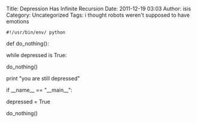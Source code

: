 Title: Depression Has Infinite Recursion
Date: 2011-12-19 03:03
Author: isis
Category: Uncategorized
Tags: i thought robots weren't supposed to have emotions

`#!/usr/bin/env/ python                                              `

def do\_nothing():

while depressed is True:

do\_nothing()

print "you are still depressed"

if \_\_name\_\_ == "\_\_main\_\_":

depressed = True

do\_nothing()


